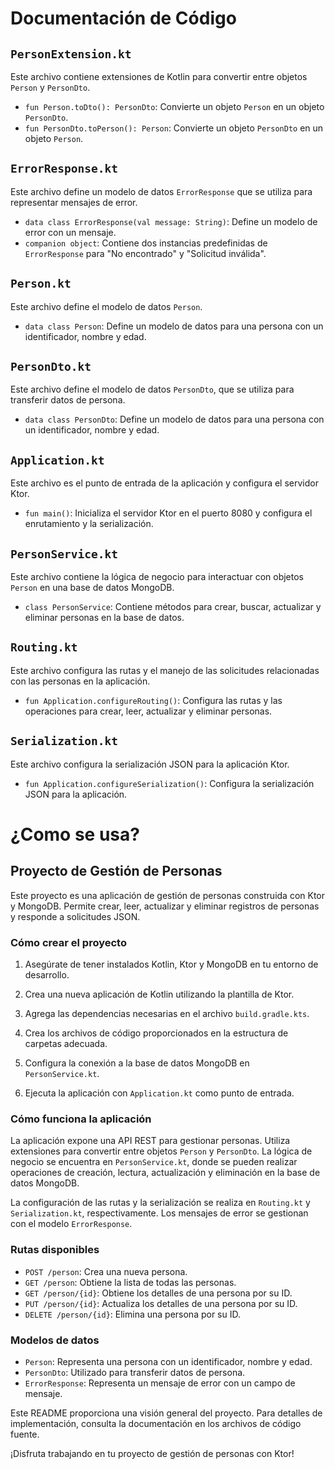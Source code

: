 # Documentación de Código

## `PersonExtension.kt`

Este archivo contiene extensiones de Kotlin para convertir entre objetos `Person` y `PersonDto`.

- `fun Person.toDto(): PersonDto`: Convierte un objeto `Person` en un objeto `PersonDto`.
- `fun PersonDto.toPerson(): Person`: Convierte un objeto `PersonDto` en un objeto `Person`.

## `ErrorResponse.kt`

Este archivo define un modelo de datos `ErrorResponse` que se utiliza para representar mensajes de error.

- `data class ErrorResponse(val message: String)`: Define un modelo de error con un mensaje.
- `companion object`: Contiene dos instancias predefinidas de `ErrorResponse` para "No encontrado" y "Solicitud inválida".

## `Person.kt`

Este archivo define el modelo de datos `Person`.

- `data class Person`: Define un modelo de datos para una persona con un identificador, nombre y edad.

## `PersonDto.kt`

Este archivo define el modelo de datos `PersonDto`, que se utiliza para transferir datos de persona.

- `data class PersonDto`: Define un modelo de datos para una persona con un identificador, nombre y edad.

## `Application.kt`

Este archivo es el punto de entrada de la aplicación y configura el servidor Ktor.

- `fun main()`: Inicializa el servidor Ktor en el puerto 8080 y configura el enrutamiento y la serialización.

## `PersonService.kt`

Este archivo contiene la lógica de negocio para interactuar con objetos `Person` en una base de datos MongoDB.

- `class PersonService`: Contiene métodos para crear, buscar, actualizar y eliminar personas en la base de datos.

## `Routing.kt`

Este archivo configura las rutas y el manejo de las solicitudes relacionadas con las personas en la aplicación.

- `fun Application.configureRouting()`: Configura las rutas y las operaciones para crear, leer, actualizar y eliminar personas.

## `Serialization.kt`

Este archivo configura la serialización JSON para la aplicación Ktor.

- `fun Application.configureSerialization()`: Configura la serialización JSON para la aplicación.

# ¿Como se usa?

## Proyecto de Gestión de Personas

Este proyecto es una aplicación de gestión de personas construida con Ktor y MongoDB. Permite crear, leer, actualizar y eliminar registros de personas y responde a solicitudes JSON.

### Cómo crear el proyecto

1. Asegúrate de tener instalados Kotlin, Ktor y MongoDB en tu entorno de desarrollo.

2. Crea una nueva aplicación de Kotlin utilizando la plantilla de Ktor.

3. Agrega las dependencias necesarias en el archivo `build.gradle.kts`.

4. Crea los archivos de código proporcionados en la estructura de carpetas adecuada.

5. Configura la conexión a la base de datos MongoDB en `PersonService.kt`.

6. Ejecuta la aplicación con `Application.kt` como punto de entrada.

### Cómo funciona la aplicación

La aplicación expone una API REST para gestionar personas. Utiliza extensiones para convertir entre objetos `Person` y `PersonDto`. La lógica de negocio se encuentra en `PersonService.kt`, donde se pueden realizar operaciones de creación, lectura, actualización y eliminación en la base de datos MongoDB.

La configuración de las rutas y la serialización se realiza en `Routing.kt` y `Serialization.kt`, respectivamente. Los mensajes de error se gestionan con el modelo `ErrorResponse`.

### Rutas disponibles

- `POST /person`: Crea una nueva persona.
- `GET /person`: Obtiene la lista de todas las personas.
- `GET /person/{id}`: Obtiene los detalles de una persona por su ID.
- `PUT /person/{id}`: Actualiza los detalles de una persona por su ID.
- `DELETE /person/{id}`: Elimina una persona por su ID.

### Modelos de datos

- `Person`: Representa una persona con un identificador, nombre y edad.
- `PersonDto`: Utilizado para transferir datos de persona.
- `ErrorResponse`: Representa un mensaje de error con un campo de mensaje.

Este README proporciona una visión general del proyecto. Para detalles de implementación, consulta la documentación en los archivos de código fuente.

¡Disfruta trabajando en tu proyecto de gestión de personas con Ktor!